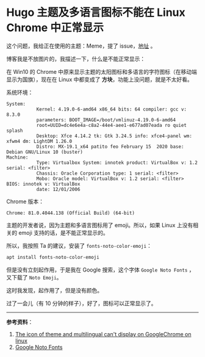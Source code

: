 # Hugo 主题及多语言图标不能在 Linux Chrome 中正常显示

这个问题，我给正在使用的主题：Meme，提了 issue，[地址](https://github.com/reuixiy/hugo-theme-meme/issues/139) 。

博客我是不放图片的，我描述一下，什么是不能正常显示：

在 Win10 的 Chrome 中原来显示主题的太阳图标和多语言的字符图标（在移动端显示为国旗），现在在 Linux 中都变成了 **方块**，功能上没问题，就是不太好看。

系统环境：

```text
System:    
           Kernel: 4.19.0-6-amd64 x86_64 bits: 64 compiler: gcc v: 8.3.0 
           parameters: BOOT_IMAGE=/boot/vmlinuz-4.19.0-6-amd64 
           root=UUID=dc4e6e4a-c8a2-44e4-aee1-e677ad07eada ro quiet splash 
           Desktop: Xfce 4.14.2 tk: Gtk 3.24.5 info: xfce4-panel wm: xfwm4 dm: LightDM 1.26.0 
           Distro: MX-19.1_x64 patito feo February 15  2020 base: Debian GNU/Linux 10 (buster) 
Machine:   
           Type: Virtualbox System: innotek product: VirtualBox v: 1.2 serial: <filter> 
           Chassis: Oracle Corporation type: 1 serial: <filter> 
           Mobo: Oracle model: VirtualBox v: 1.2 serial: <filter> BIOS: innotek v: VirtualBox 
           date: 12/01/2006 
```

Chrome 版本：

```text
Chrome: 81.0.4044.138 (Official Build) (64-bit)
```

主题的开发者说，因为主题和多语言图标用了 emoji。所以，如果 Linux 上没有相关的 emoji 支持的话，是不能正常显示的。

所以，我按照 Ta 的建议，安装了 `fonts-noto-color-emoji`：

```bash
apt install fonts-noto-color-emoji
```

但是没有立刻起作用，于是我在 Google 搜索，这个字体 `Google Noto Fonts` ，又下载了 `Noto Emoji`。

这时我发现，起作用了，但是没有颜色。

过了一会儿（有 10 分钟的样子），好了，图标可以正常显示了。

---

**参考资料**：

1. [The icon of theme and multilingual can't display on GoogleChrome on linux](https://github.com/reuixiy/hugo-theme-meme/issues/139)
2. [Google Noto Fonts](https://www.google.com/get/noto/)
